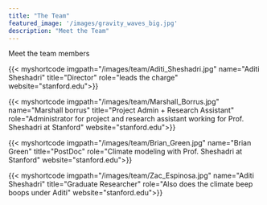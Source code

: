 ```yaml
---
title: "The Team"
featured_image: '/images/gravity_waves_big.jpg'
description: "Meet the Team"
---
```


Meet the team members

{{< myshortcode
  imgpath="/images/team/Aditi_Sheshadri.jpg"
  name="Aditi Sheshadri"
  title="Director"
  role="leads the charge"
  website="stanford.edu">}}

{{< myshortcode
  imgpath="/images/team/Marshall_Borrus.jpg"
  name="Marshall borrus"
  title="Project Admin + Research Assistant"
  role="Administrator for project and research assistant working for Prof. Sheshadri at Stanford"
  website="stanford.edu">}}

{{< myshortcode
      imgpath="/images/team/Brian_Green.jpg"
      name="Brian Green"
      title="PostDoc"
      role="Climate modeling with Prof. Sheshadri at Stanford"
      website="stanford.edu">}}

{{< myshortcode
  imgpath="/images/team/Zac_Espinosa.jpg"
  name="Aditi Sheshadri"
  title="Graduate Researcher"
  role="Also does the climate beep boops under Aditi"
  website="stanford.edu">}}
